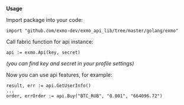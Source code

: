 **Usage**                          

Import package into your code:                      

    import "github.com/exmo-dev/exmo_api_lib/tree/master/golang/exmo"

Call fabric function for api instance:            

    api := exmo.Api(key, secret)

*(you can find key and secret in your profile settings)*  
  
Now you can use api features, for example:      

    result, err := api.GetUserInfo()
    ...
    order, errOrder := api.Buy("BTC_RUB", "0.001", "664096.72")
